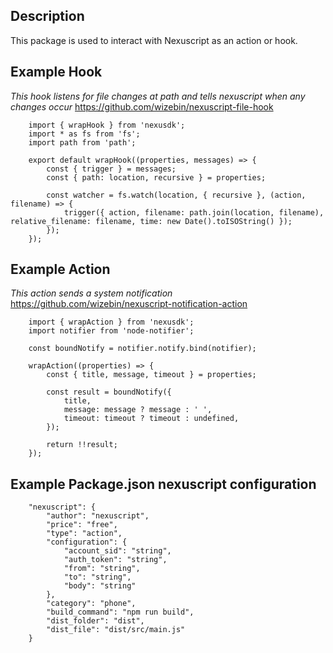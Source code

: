 ## Description

This package is used to interact with Nexuscript as an action or hook.

## Example Hook
*This hook listens for file changes at path and tells nexuscript when any changes occur*
https://github.com/wizebin/nexuscript-file-hook

        import { wrapHook } from 'nexusdk';
        import * as fs from 'fs';
        import path from 'path';

        export default wrapHook((properties, messages) => {
            const { trigger } = messages;
            const { path: location, recursive } = properties;

            const watcher = fs.watch(location, { recursive }, (action, filename) => {
                trigger({ action, filename: path.join(location, filename), relative_filename: filename, time: new Date().toISOString() });
            });
        });

## Example Action
*This action sends a system notification*
https://github.com/wizebin/nexuscript-notification-action

        import { wrapAction } from 'nexusdk';
        import notifier from 'node-notifier';

        const boundNotify = notifier.notify.bind(notifier);

        wrapAction((properties) => {
            const { title, message, timeout } = properties;

            const result = boundNotify({
                title,
                message: message ? message : ' ',
                timeout: timeout ? timeout : undefined,
            });

            return !!result;
        });


## Example Package.json nexuscript configuration

        "nexuscript": {
            "author": "nexuscript",
            "price": "free",
            "type": "action",
            "configuration": {
                "account_sid": "string",
                "auth_token": "string",
                "from": "string",
                "to": "string",
                "body": "string"
            },
            "category": "phone",
            "build_command": "npm run build",
            "dist_folder": "dist",
            "dist_file": "dist/src/main.js"
        }
